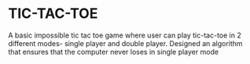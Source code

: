 # TIC-TAC-TOE
A basic impossible tic tac toe game where user can play tic-tac-toe in 2 different modes- single player and double player.  Designed an algorithm that ensures that the computer never loses in single player mode
